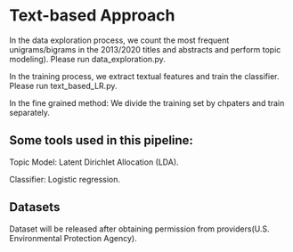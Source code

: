 # Text-based Approach

In the data exploration process,
    we count the most frequent unigrams/bigrams in the 2013/2020 titles and abstracts and perform topic modeling).
    Please run data_exploration.py.

In the training process,
    we extract textual features and train the classifier.
    Please run text_based_LR.py.
    
In the fine grained method:
    We divide the training set by chpaters and train separately.

## Some tools used in this pipeline:

Topic Model: Latent Dirichlet Allocation (LDA).

Classifier: Logistic regression.

## Datasets

Dataset will be released after obtaining permission from providers(U.S. Environmental Protection Agency).

